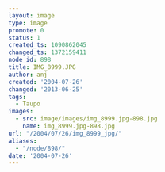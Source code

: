 ```yaml
---
layout: image
type: image
promote: 0
status: 1
created_ts: 1090862045
changed_ts: 1372159411
node_id: 898
title: IMG_8999.JPG
author: anj
created: '2004-07-26'
changed: '2013-06-25'
tags:
  - Taupo
images:
  - src: image/images/img_8999.jpg-898.jpg
    name: img_8999.jpg-898.jpg
url: "/2004/07/26/img_8999_jpg/"
aliases:
  - "/node/898/"
date: '2004-07-26'
---
```


